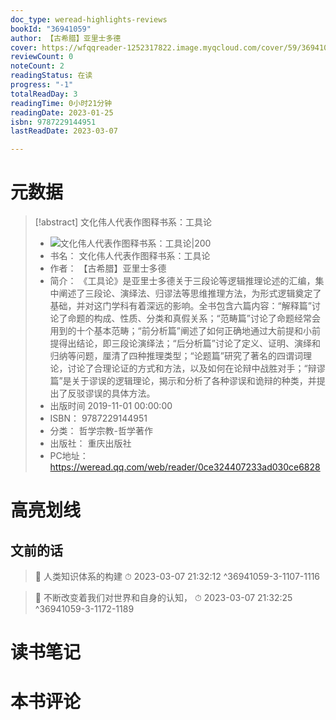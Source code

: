 ```yaml
---
doc_type: weread-highlights-reviews
bookId: "36941059"
author: 【古希腊】亚里士多德
cover: https://wfqqreader-1252317822.image.myqcloud.com/cover/59/36941059/t7_36941059.jpg
reviewCount: 0
noteCount: 2
readingStatus: 在读
progress: "-1"
totalReadDay: 3
readingTime: 0小时21分钟
readingDate: 2023-01-25
isbn: 9787229144951
lastReadDate: 2023-03-07

---
```

# 元数据
> [!abstract] 文化伟人代表作图释书系：工具论
> - ![ 文化伟人代表作图释书系：工具论|200](https://wfqqreader-1252317822.image.myqcloud.com/cover/59/36941059/t7_36941059.jpg)
> - 书名： 文化伟人代表作图释书系：工具论
> - 作者： 【古希腊】亚里士多德
> - 简介： 《工具论》是亚里士多德关于三段论等逻辑推理论述的汇编，集中阐述了三段论、演绎法、归谬法等思维推理方法，为形式逻辑奠定了基础，并对这门学科有着深远的影响。全书包含六篇内容：“解释篇”讨论了命题的构成、性质、分类和真假关系；“范畴篇”讨论了命题经常会用到的十个基本范畴；“前分析篇”阐述了如何正确地通过大前提和小前提得出结论，即三段论演绎法；“后分析篇”讨论了定义、证明、演绎和归纳等问题，厘清了四种推理类型；“论题篇”研究了著名的四谓词理论，讨论了合理论证的方式和方法，以及如何在论辩中战胜对手；“辩谬篇”是关于谬误的逻辑理论，揭示和分析了各种谬误和诡辩的种类，并提出了反驳谬误的具体方法。
> - 出版时间 2019-11-01 00:00:00
> - ISBN： 9787229144951
> - 分类： 哲学宗教-哲学著作
> - 出版社： 重庆出版社
> - PC地址：https://weread.qq.com/web/reader/0ce324407233ad030ce6828

# 高亮划线

## 文前的话

> 📌 人类知识体系的构建 
> ⏱ 2023-03-07 21:32:12 ^36941059-3-1107-1116

> 📌 不断改变着我们对世界和自身的认知， 
> ⏱ 2023-03-07 21:32:25 ^36941059-3-1172-1189

# 读书笔记

# 本书评论
